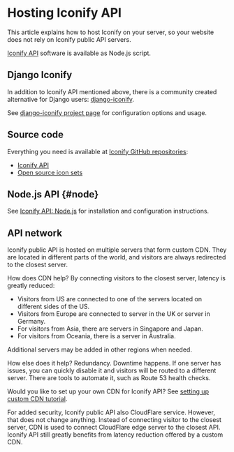 # Hosting Iconify API

This article explains how to host Iconify on your server, so your website does not rely on Iconify public API servers.

[Iconify API](./index.md) software is available as Node.js script.

## Django Iconify

In addition to Iconify API mentioned above, there is a community created alternative for Django users: [django-iconify](https://pypi.org/project/django-iconify/).

See [django-iconify project page](https://pypi.org/project/django-iconify/) for configuration options and usage.

## Source code

Everything you need is available at [Iconify GitHub repositories](https://github.com/iconify):

- [Iconify API](https://github.com/iconify/api)
- [Open source icon sets](https://github.com/iconify/icon-sets)

## Node.js API {#node}

See [Iconify API: Node.js](./hosting-js/index.md) for installation and configuration instructions.

## API network

Iconify public API is hosted on multiple servers that form custom CDN. They are located in different parts of the world, and visitors are always redirected to the closest server.

How does CDN help? By connecting visitors to the closest server, latency is greatly reduced:

- Visitors from US are connected to one of the servers located on different sides of the US.
- Visitors from Europe are connected to server in the UK or server in Germany.
- For visitors from Asia, there are servers in Singapore and Japan.
- For visitors from Oceania, there is a server in Australia.

Additional servers may be added in other regions when needed.

How else does it help? Redundancy. Downtime happens. If one server has issues, you can quickly disable it and visitors will be routed to a different server. There are tools to automate it, such as Route 53 health checks.

Would you like to set up your own CDN for Iconify API? See [setting up custom CDN tutorial](./cdn.md).

For added security, Iconify public API also CloudFlare service. However, that does not change anything. Instead of connecting visitor to the closest server, CDN is used to connect CloudFlare edge server to the closest API. Iconify API still greatly benefits from latency reduction offered by a custom CDN.
